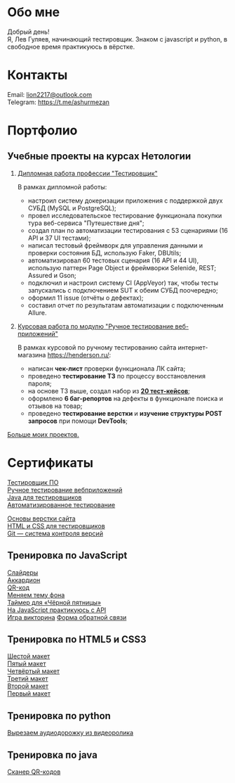 # Обо мне

Добрый день!  
Я, Лев Гуляев, начинающий тестировщик. Знаком с javascript и python, в свободное время практикуюсь в вёрстке.

# Контакты
     
Email: lion2217@outlook.com   
Telegram: https://t.me/ashurmezan

# Портфолио

## Учебные проекты на курсах Нетологии

1. [Дипломная работа профессии "Тестировщик"](https://github.com/AshurMezan/NETOLOGY-Diploma-QA)  
   
   В рамках дипломной работы:

    - настроил систему докеризации приложения с поддержкой двух СУБД (MySQL и PostgreSQL);
    - провел исследовательское тестирование функционала покупки тура веб-сервиса "Путешествие дня";
    - создал план по автоматизации тестирования с 53 сценариями (16 API и 37 UI тестами);
    - написал тестовый фреймворк для управления данными и проверки состояния БД, использую Faker, DBUtils;
    - автоматизировал 60 тестовых сценария (16 API и 44 UI), использую паттерн Page Object и фреймворки Selenide, REST; Assured и Gson;
    - подключил и настроил систему CI (AppVeyor) так, чтобы тесты запускались с подключением SUT к обеим СУБД поочередно;
    - оформил 11 issue (отчёты о дефектах);
    - составил отчет по результатам автоматизации с подключенным Allure.

2. [Курсовая работа по модулю "Ручное тестирование веб-приложений"](https://docs.google.com/spreadsheets/d/1UjjFNA7OT7kXurw8TPeNUZR19ra8ypgkY5rLDAOQs6k/edit#gid=0)

    В рамках курсовой по ручному тестированию сайта интернет-магазина https://henderson.ru/:

    - написан **чек-лист** проверки функционала ЛК сайта; 
    - проведено **тестирование ТЗ** по процессу восстановления пароля;
    - на основе ТЗ выше, создал набор из [**20 тест-кейсов**](https://docs.google.com/spreadsheets/d/1T1QCiOia6EQ_iDKpoz7vM6OOI4tZ3TTeW9Si1Mlvlsw/edit#gid=0);
    - оформлено **6 баг-репортов** на дефекты в функционале поиска и отзывов на товар;
    - проведено **тестирование верстки** и **изучение структуры POST запросов** при помощи **DevTools**;
 
[Больше моих проектов.](https://github.com/AshurMezan?tab=repositories) 

# Сертификаты

[Тестировщик ПО](pdf/certificateQA.pdf)  
[Ручное тестирование вебприложений](https://github.com/AshurMezan/AshurMezan/blob/main/pdf/Manual%20testing%20of%20web%20applications.pdf)  
[Java для тестировщиков](pdf/certificateJAVA.pdf)  
[Автоматизированное тестирование](https://github.com/AshurMezan/AshurMezan/blob/main/pdf/AutoTest.pdf)   

[Основы верстки сайта](pdf/certificateHTML.pdf)  
[HTML и CSS для тестировщиков](pdf/HTMLandCSS.pdf)  
[Git — система контроля версий](pdf/certificateGIT.pdf)

## Тренировка по JavaScript
  
[Слайдеры](https://github.com/AshurMezan/educational_slider)  
[Аккардион](https://github.com/AshurMezan/Accordion)  
[QR-код](https://github.com/AshurMezan/testForQR-codeonJavaScript)  
[Меняем тему фона](https://github.com/AshurMezan/colors-for-background)  
[Таймер для «Чёрной пятницы»](https://github.com/AshurMezan/Timer-for-Black-Friday)  
[На JavaScript практикуюсь с API](https://github.com/AshurMezan/JavaScript-for-API)  
[Игра викторина](https://github.com/AshurMezan/quiz-game) 
[Форма обратной связи](https://github.com/AshurMezan/server-for-feedback-form)  

## Тренировка по HTML5 и CSS3
  
[Шестой макет](https://ashurmezan.github.io/Loft-House/)  
[Пятый макет](https://ashurmezan.github.io/Kelvinweb/)  
[Четвёртый макет](https://ashurmezan.github.io/layout_four_html_css_js/)  
[Третий макет](https://ashurmezan.github.io/HTML-and-CSS-maket-3/)  
[Второй макет](https://ashurmezan.github.io/training-site-2/)  
[Первый макет](https://ashurmezan.github.io/Ashur-Mezan-Training-website/)  

## Тренировка по python
[Вырезаем аудиодорожку из видеоролика](https://github.com/AshurMezan/radioman-2)

## Тренировка по java
[Сканер QR-кодов](https://github.com/AshurMezan/android-studio-scanner-QR-cod)

